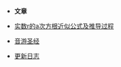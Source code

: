   - **文章**

  - [实数r的a次方根近似公式及推导过程](/math/实数r的a次方根近似公式及推导过程.md)

  - [音游圣经](/rhythm_game/音游圣经.md)

  - [更新日志](/changelog.md)